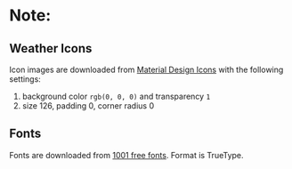 # Note:

## Weather Icons

Icon images are downloaded from [Material Design Icons](https://materialdesignicons.com/) with the following settings:

1. background color `rgb(0, 0, 0)` and transparency `1`
2. size 126, padding 0, corner radius 0

## Fonts

Fonts are downloaded from [1001 free fonts](https://www.1001freefonts.com/new-fonts-4.php). Format is TrueType.
